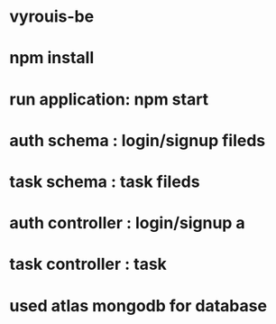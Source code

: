 # vyrouis-be
# npm install
# run application: npm start
# auth schema : login/signup fileds
# task schema : task fileds
# auth controller : login/signup a
# task controller : task
# used atlas mongodb for database
